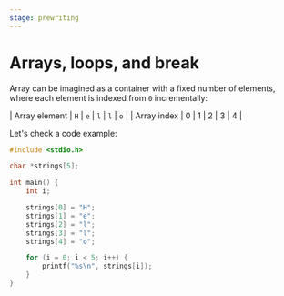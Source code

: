 ```yaml
---
stage: prewriting
---
```


# Arrays, loops, and break

Array can be imagined as a container with a fixed number of elements, where each
element is indexed from `0` incrementally:

| Array element | `H` | `e` | `l` | `l` | `o` |
| Array index   | 0   | 1   | 2   | 3   | 4   |

Let's check a code example:

```c
#include <stdio.h>

char *strings[5];

int main() {
    int i;

    strings[0] = "H";
    strings[1] = "e";
    strings[2] = "l";
    strings[3] = "l";
    strings[4] = "o";

    for (i = 0; i < 5; i++) {
        printf("%s\n", strings[i]);
    }
}
```
